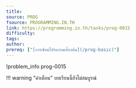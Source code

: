 ```yaml
---
title: 
source: PROG
fsource: PROGRAMMING.IN.TH
link: https://programming.in.th/tasks/prog-0015
difficulty: 
tags: 
author: 
prereq: ["[การเขียนโปรแกรมเบื้องต้น](/prog-basic)"]
---
```


!problem_info prog-0015

!!! warning "คำเตือน"
    บทเรียนนี้ยังไม่สมบูรณ์
